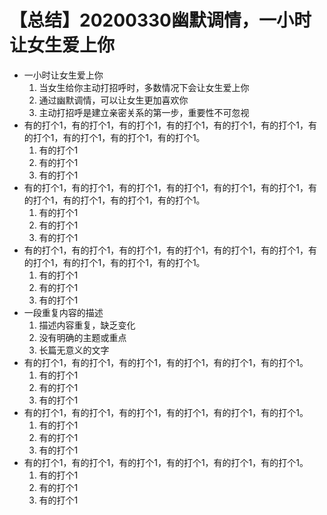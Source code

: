 # 【总结】20200330幽默调情，一小时让女生爱上你

-   一小时让女生爱上你
    1.  当女生给你主动打招呼时，多数情况下会让女生爱上你
    2.  通过幽默调情，可以让女生更加喜欢你
    3.  主动打招呼是建立亲密关系的第一步，重要性不可忽视
-   有的打个1，有的打个1，有的打个1，有的打个1，有的打个1，有的打个1，有的打个1，有的打个1，有的打个1，有的打个1。
    1.  有的打个1
    2.  有的打个1
    3.  有的打个1
-   有的打个1，有的打个1，有的打个1，有的打个1，有的打个1，有的打个1，有的打个1，有的打个1，有的打个1，有的打个1。
    1.  有的打个1
    2.  有的打个1
    3.  有的打个1
-   有的打个1，有的打个1，有的打个1，有的打个1，有的打个1，有的打个1，有的打个1，有的打个1，有的打个1，有的打个1。
    1.  有的打个1
    2.  有的打个1
    3.  有的打个1
-   一段重复内容的描述
    1.  描述内容重复，缺乏变化
    2.  没有明确的主题或重点
    3.  长篇无意义的文字
-   有的打个1，有的打个1，有的打个1，有的打个1，有的打个1，有的打个1。
    1.  有的打个1
    2.  有的打个1
    3.  有的打个1
-   有的打个1，有的打个1，有的打个1，有的打个1，有的打个1，有的打个1。
    1.  有的打个1
    2.  有的打个1
    3.  有的打个1
-   有的打个1，有的打个1，有的打个1，有的打个1，有的打个1，有的打个1。
    1.  有的打个1
    2.  有的打个1
    3.  有的打个1